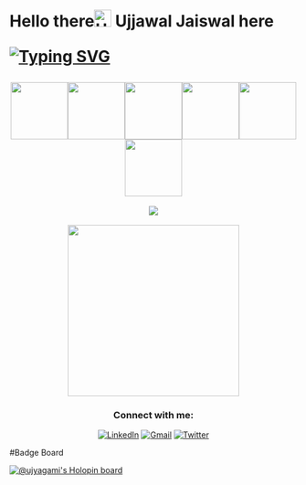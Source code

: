 <h1 >Hello there<img src="https://raw.githubusercontent.com/aemmadi/aemmadi/master/wave.gif" alt="Ujjawal Jaiswal" width="30px"> Ujjawal Jaiswal here
  
[![Typing SVG](https://readme-typing-svg.demolab.com?font=Roboto+Slab&pause=1000&color=4ECFBDDA&background=17A8AC00&center=true&vCenter=true&width=435&lines=A+lot+to+learn+I+have;Lot+to+earn+i+got)](https://git.io/typing-svg)

</h1>
<p align="center">
  <img src="https://media3.giphy.com/media/ln7z2eWriiQAllfVcn/200w.webp" width="100"><img src="https://i.giphy.com/media/LMt9638dO8dftAjtco/200.webp" width="100"><img src="https://i.giphy.com/media/eNAsjO55tPbgaor7ma/200w.webp" width="100"><img src="https://i.giphy.com/media/VgGthkhUvGgOit7Y9i/200.webp" width="100"><img src="https://i.giphy.com/media/KzJkzjggfGN5Py6nkT/200.webp" width="100"><img src="https://i.giphy.com/media/IdyAQJVN2kVPNUrojM/200.webp" width="100"><br><br>
  <img src="https://camo.githubusercontent.com/936a08778c7e4885053d148c07bbd2339dfbdd80/68747470733a2f2f6665726f73732e6e65742f782f6e6f6465322e676966" /><br><br>
  <img src="https://little.kylerconway.com/images/golang-what.gif" width="300">
  
<h3 align="center">Connect with me:</h3>
<p align="center">
<a href="https://www.linkedin.com/in/ujjawal-jaiswal-81b6a4221/" target="_blank" rel="noopener"><img alt="LinkedIn"
                src="https://img.shields.io/badge/linkedin-%230077B5.svg?&style=for-the-badge&logo=linkedin&logoColor=white" /></a>
        <a href="mailto:jaiswal1234uj@gmail.com"target="_blank" rel="noopener"><img alt="Gmail"
                src="https://img.shields.io/badge/-Gmail-D14836?style=for-the-badge&logo=Gmail&logoColor=white" /></a>
        <a href="https://twitter.com/Ujjawal_2118" target="_blank" rel="noopener"><img alt="Twitter"
                src="https://img.shields.io/badge/Twitter-1DA1F2?style=for-the-badge&logo=twitter&logoColor=white"></a>
         
</p>

#Badge Board

[![@ujyagami's Holopin board](https://holopin.me/ujyagami)](https://holopin.io/@ujyagami)





